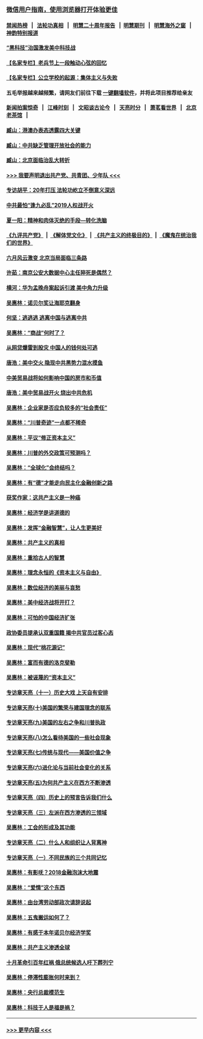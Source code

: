 ### [微信用户指南，使用浏览器打开体验更佳](https://github.com/gfw-breaker/banned-news1/blob/master/indexes/wechat-guide.md?t=0)
#### [禁闻热榜](热点新闻.md?t=0)  &nbsp;&nbsp;|&nbsp;&nbsp; [法轮功真相](https://github.com/gfw-breaker/truth/blob/master/README.md?t=0) &nbsp;&nbsp;|&nbsp;&nbsp; [明慧二十周年报告](https://github.com/gfw-breaker/mh-reports/blob/master/README.md?t=0) &nbsp;&nbsp;|&nbsp;&nbsp;[明慧期刊](https://github.com/gfw-breaker/mh-qikan) &nbsp;&nbsp;|&nbsp;&nbsp; [明慧海外之窗](https://github.com/gfw-breaker/mh-news/blob/master/README.md?t=0) &nbsp;&nbsp;|&nbsp;&nbsp; [神韵特别报道](https://github.com/gfw-breaker/mh-news/blob/master/shenyun.md?t=0)
#### [“黑科技”治国激发美中科技战](../pages/nsc423/n11638056.md?t=02062133) 
#### [【名家专栏】老兵节上一段触动心弦的回忆](../pages/nsc423/n11646016.md?t=02062133) 
#### [【名家专栏】公立学校的起源：集体主义与失败](../pages/nsc423/n11601833.md?t=02062133) 
#### 五毛举报越来越频繁，请网友们前往下载 [一键翻墙软件](https://github.com/gfw-breaker/ssr-accounts)，并将此项目推荐给亲友
#### [新闻拍案惊奇](https://github.com/gfw-breaker/banned-news1/blob/master/pages/link4.md) &nbsp;&nbsp;|&nbsp;&nbsp; [江峰时刻](https://github.com/gfw-breaker/banned-news1/blob/master/pages/link4.md) &nbsp;&nbsp;|&nbsp;&nbsp; [文昭谈古论今](https://github.com/gfw-breaker/banned-news1/blob/master/pages/link4.md) &nbsp;&nbsp;|&nbsp;&nbsp; [天亮时分](https://github.com/gfw-breaker/banned-news1/blob/master/pages/link4.md) &nbsp;&nbsp;|&nbsp;&nbsp; [萧茗看世界](https://github.com/gfw-breaker/banned-news1/blob/master/pages/link4.md) &nbsp;&nbsp;|&nbsp;&nbsp; [北京老茶馆](https://github.com/gfw-breaker/banned-news1/blob/master/pages/link4.md) &nbsp;&nbsp;|&nbsp;&nbsp; 
#### [臧山：港澳办表态透露四大关键](../pages/nsc423/n11421628.md?t=02062133) 
#### [臧山：中共缺乏管理开放社会的能力](../pages/nsc423/n11407457.md?t=02062133) 
#### [臧山：北京面临治乱大转折](../pages/nsc423/n11406895.md?t=02062133) 
#### [>>> 我要声明退出共产党、共青团、少年队 <<<](https://github.com/begood0513/goodnews/blob/master/quit/letter.md) 
#### [专访胡平：20年打压 法轮功屹立不倒意义深远](../pages/nsc423/n11398800.md?t=02062133) 
#### [中共最怕“逢九必乱”2019人权战开火](../pages/nsc423/n11385248.md?t=02062133) 
#### [夏一阳：精神和肉体灭绝的手段—转化洗脑](../pages/nsc423/n11368250.md?t=02062133) 
#### [《九评共产党》](https://github.com/begood0513/9ping.md/blob/master/README.md) &nbsp;|&nbsp; [《解体党文化》](../../../../jtdwh.md/blob/master/README.md)  &nbsp;|&nbsp; [《共产主义的终极目的》](../../../../gczydzjmd.md/blob/master/README.md) &nbsp;|&nbsp; [《魔鬼在统治我们的世界》](../../../../mgztzwmdsj.md/blob/master/README.md) 
#### [六月风云激变 北京当局面临三条路](../pages/nsc423/n11313668.md?t=02062133) 
#### [许茹：南京公安大数据中心主任猝死是偶然？](../pages/nsc423/n11064744.md?t=02062133) 
#### [横河：华为孟晚舟案起诉引渡 美中角力升级](../pages/nsc423/n11027230.md?t=02062133) 
#### [吴惠林：诺贝尔奖让海耶克翻身](../pages/nsc423/n10890049.md?t=02062133) 
#### [何坚：逃逃逃 逃离中国与逃离中共](../pages/nsc423/n10592891.md?t=02062133) 
#### [吴惠林：“商战”何时了？](../pages/nsc423/n10573558.md?t=02062133) 
#### [从网贷爆雷到股灾 中国人的钱何处可逃](../pages/nsc423/n10572800.md?t=02062133) 
#### [唐浩：美中交火 隐现中共黑势力混水摸鱼](../pages/nsc423/n10544040.md?t=02062133) 
#### [中美贸易战将如何影响中国的房市和币值](../pages/nsc423/n10543697.md?t=02062133) 
#### [唐浩：美中贸易战开火 烧出中共危机](../pages/nsc423/n10540126.md?t=02062133) 
#### [吴惠林：企业家是否应负较多的“社会责任”](../pages/nsc423/n10535022.md?t=02062133) 
#### [吴惠林：“川普奇迹”一点都不稀奇](../pages/nsc423/n10512808.md?t=02062133) 
#### [吴惠林：平议“修正资本主义”](../pages/nsc423/n10495724.md?t=02062133) 
#### [吴惠林：川普的外交政策可预测吗？](../pages/nsc423/n10462387.md?t=02062133) 
#### [吴惠林：“全球化”会终结吗？](../pages/nsc423/n10452838.md?t=02062133) 
#### [吴惠林：有“德”才能走向民主化金融创新之路](../pages/nsc423/n10432292.md?t=02062133) 
#### [获奖作家：这共产主义是一种癌](../pages/nsc423/n10431541.md?t=02062133) 
#### [吴惠林：经济学是讲道德的](../pages/nsc423/n10398014.md?t=02062133) 
#### [吴惠林：发挥“金融智慧”，让人生更美好](../pages/nsc423/n10375019.md?t=02062133) 
#### [吴惠林：共产主义的真相](../pages/nsc423/n10351394.md?t=02062133) 
#### [吴惠林：重拾古人的智慧](../pages/nsc423/n10337691.md?t=02062133) 
#### [吴惠林：理念永恒的《资本主义与自由》](../pages/nsc423/n10316274.md?t=02062133) 
#### [吴惠林：数位经济的美丽与哀愁](../pages/nsc423/n10292946.md?t=02062133) 
#### [吴惠林：美中经济战将开打？](../pages/nsc423/n10258825.md?t=02062133) 
#### [吴惠林：可怕的中国经济扩张](../pages/nsc423/n10219147.md?t=02062133) 
#### [政协委员提承认双重国籍 揭中共官员过客心态](../pages/nsc423/n10208809.md?t=02062133) 
#### [吴惠林：现代“桃花源记”](../pages/nsc423/n10185234.md?t=02062133) 
#### [吴惠林：富而有德的洛克斐勒](../pages/nsc423/n10142264.md?t=02062133) 
#### [吴惠林：被诬蔑的“资本主义”](../pages/nsc423/n10124816.md?t=02062133) 
#### [专访章天亮（十一）历史大戏 上天自有安排](../pages/nsc423/n10094905.md?t=02062133) 
#### [专访章天亮(十)美国的繁荣与建国理念的联系](../pages/nsc423/n10094899.md?t=02062133) 
#### [专访章天亮(九)美国的左右之争和川普执政](../pages/nsc423/n10094889.md?t=02062133) 
#### [专访章天亮(八)怎么看待美国的一些社会现象](../pages/nsc423/n10094857.md?t=02062133) 
#### [专访章天亮(七)传统与现代——美国价值之争](../pages/nsc423/n10093140.md?t=02062133) 
#### [专访章天亮(六)进化论与当前社会变化的关系](../pages/nsc423/n10092036.md?t=02062133) 
#### [专访章天亮(五)为何共产主义在西方不断渗透](../pages/nsc423/n10083620.md?t=02062133) 
#### [专访章天亮（四）历史上的预言告诉我们什么](../pages/nsc423/n10083606.md?t=02062133) 
#### [专访章天亮（三）左派在西方渗透的三领域](../pages/nsc423/n10081115.md?t=02062133) 
#### [吴惠林：工会的形成及其功能](../pages/nsc423/n10080633.md?t=02062133) 
#### [专访章天亮（二）什么人和组织让人背离神](../pages/nsc423/n10076637.md?t=02062133) 
#### [专访章天亮（一）不同民族的三个共同记忆](../pages/nsc423/n10074188.md?t=02062133) 
#### [吴惠林：有影呒？2018金融泡沫大地震](../pages/nsc423/n10040534.md?t=02062133) 
#### [吴惠林：“爱情”这个东西](../pages/nsc423/n10019423.md?t=02062133) 
#### [吴惠林：由台湾劳动部政次请辞说起](../pages/nsc423/n9979679.md?t=02062133) 
#### [吴惠林：五鬼搬运如何了？](../pages/nsc423/n9925338.md?t=02062133) 
#### [吴惠林：有感于本年诺贝尔经济学奖](../pages/nsc423/n9871883.md?t=02062133) 
#### [吴惠林：共产主义渗透全球](../pages/nsc423/n9812748.md?t=02062133) 
#### [十月革命引百年红祸 俄总统候选人吁下葬列宁](../pages/nsc423/n9810182.md?t=02062133) 
#### [吴惠林：停滞性膨胀何时来到？](../pages/nsc423/n9764136.md?t=02062133) 
#### [吴惠林：央行总裁模范生](../pages/nsc423/n9728134.md?t=02062133) 
#### [吴惠林：科技于人是福是祸？](../pages/nsc423/n9672982.md?t=02062133) 

----
#### [ >>> 更早内容 <<< ](../indexes/nsc423-earlier.md)

